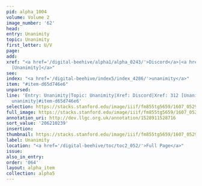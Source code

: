 ```yaml
---
pid: alpha_1004
volume: Volume 2
image_number: '62'
head:
entry: Unanimity
topic: Unanimity
first_letter: U/V
page:
add:
xref: "<a href='/digital-beehive/alpha1/alpha_0243/'>Discord</a>|<a href='/digital-beehive/num2/num_0357/'>312
  [Unanimity]</a>"
see:
index: "<a href='/digital-beehive/index5/index_4286/'>unanimity</a>"
item: "#item-d65d746e6"
unparsed:
line: 'Entry: Unanimity|Topic: Unanimity|Xref: Discord|Xref: 312 [Unanimity]|Index:
  unanimity|#item-d65d746e6'
selection: https://stacks.stanford.edu/image/iiif/fm855tg5659/1607_0529/830,239,2974,464/full/0/default.jpg
full_image: https://stacks.stanford.edu/image/iiif/fm855tg5659/1607_0529/full/full/0/default.jpg
annotation_uri: http://dev.llgc.org.uk/annotation/1528911528716
sort_value: '206210239'
insertion:
thumbnail: https://stacks.stanford.edu/image/iiif/fm855tg5659/1607_0529/830,239,600,180/250,/0/default.jpg
label: Unanimity
location: "<a href='/digital-beehive/toc/toc2_052/'>Full Page</a>"
issue:
also_in_entry:
order: '064'
layout: alpha_item
collection: alpha5
---
```

